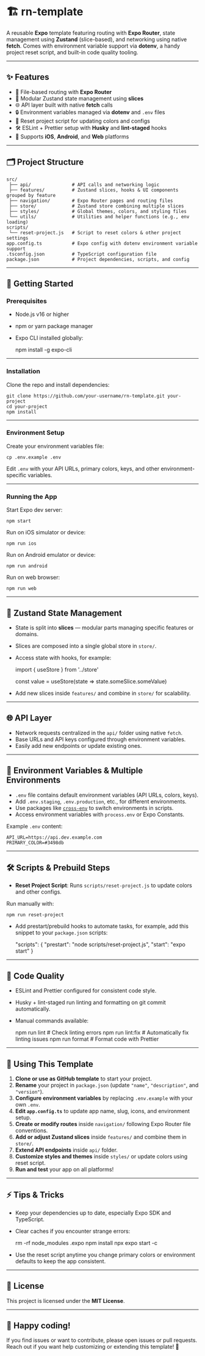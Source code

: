 # 🏗️ rn-template

A reusable **Expo** template featuring routing with **Expo Router**, state management using **Zustand** (slice-based), and networking using native **fetch**. Comes with environment variable support via **dotenv**, a handy project reset script, and built-in code quality tooling.

---

## ✨ Features

- 🚀 File-based routing with **Expo Router**
- 🧠 Modular Zustand state management using **slices**
- 🌐 API layer built with native **fetch** calls
- 🔒 Environment variables managed via **dotenv** and `.env` files
- 🔄 Reset project script for updating colors and configs
- 🛠 ESLint + Prettier setup with **Husky** and **lint-staged** hooks
- 📱 Supports **iOS**, **Android**, and **Web** platforms

---

## 🗂 Project Structure

    src/
     ├── api/               # API calls and networking logic
     ├── features/          # Zustand slices, hooks & UI components grouped by feature
     ├── navigation/        # Expo Router pages and routing files
     ├── store/             # Zustand store combining multiple slices
     ├── styles/            # Global themes, colors, and styling files
     └── utils/             # Utilities and helper functions (e.g., env loading)
    scripts/
     └── reset-project.js   # Script to reset colors & other project settings
    app.config.ts           # Expo config with dotenv environment variable support
    .tsconfig.json          # TypeScript configuration file
    package.json            # Project dependencies, scripts, and config

---

## 🚀 Getting Started

### Prerequisites

- Node.js v16 or higher
- npm or yarn package manager
- Expo CLI installed globally:

  npm install -g expo-cli

---

### Installation

Clone the repo and install dependencies:

    git clone https://github.com/your-username/rn-template.git your-project
    cd your-project
    npm install

---

### Environment Setup

Create your environment variables file:

    cp .env.example .env

Edit `.env` with your API URLs, primary colors, keys, and other environment-specific variables.

---

### Running the App

Start Expo dev server:

    npm start

Run on iOS simulator or device:

    npm run ios

Run on Android emulator or device:

    npm run android

Run on web browser:

    npm run web

---

## 🧩 Zustand State Management

- State is split into **slices** — modular parts managing specific features or domains.
- Slices are composed into a single global store in `store/`.
- Access state with hooks, for example:

  import { useStore } from '../store'

  const value = useStore(state => state.someSlice.someValue)

- Add new slices inside `features/` and combine in `store/` for scalability.

---

## 🌐 API Layer

- Network requests centralized in the `api/` folder using native `fetch`.
- Base URLs and API keys configured through environment variables.
- Easily add new endpoints or update existing ones.

---

## 🔧 Environment Variables & Multiple Environments

- `.env` file contains default environment variables (API URLs, colors, keys).
- Add `.env.staging`, `.env.production`, etc., for different environments.
- Use packages like [`cross-env`](https://www.npmjs.com/package/cross-env) to switch environments in scripts.
- Access environment variables with `process.env` or Expo Constants.

Example `.env` content:

    API_URL=https://api.dev.example.com
    PRIMARY_COLOR=#3498db

---

## 🛠 Scripts & Prebuild Steps

- **Reset Project Script**: Runs `scripts/reset-project.js` to update colors and other configs.

Run manually with:

    npm run reset-project

- Add prestart/prebuild hooks to automate tasks, for example, add this snippet to your `package.json` scripts:

  "scripts": {
  "prestart": "node scripts/reset-project.js",
  "start": "expo start"
  }

---

## 🧹 Code Quality

- ESLint and Prettier configured for consistent code style.
- Husky + lint-staged run linting and formatting on git commit automatically.
- Manual commands available:

  npm run lint # Check linting errors
  npm run lint:fix # Automatically fix linting issues
  npm run format # Format code with Prettier

---

## 📝 Using This Template

1. **Clone or use as GitHub template** to start your project.
2. **Rename** your project in `package.json` (update `"name"`, `"description"`, and `"version"`).
3. **Configure environment variables** by replacing `.env.example` with your own `.env`.
4. **Edit `app.config.ts`** to update app name, slug, icons, and environment setup.
5. **Create or modify routes** inside `navigation/` following Expo Router file conventions.
6. **Add or adjust Zustand slices** inside `features/` and combine them in `store/`.
7. **Extend API endpoints** inside `api/` folder.
8. **Customize styles and themes** inside `styles/` or update colors using reset script.
9. **Run and test** your app on all platforms!

---

## ⚡ Tips & Tricks

- Keep your dependencies up to date, especially Expo SDK and TypeScript.
- Clear caches if you encounter strange errors:

  rm -rf node_modules .expo
  npm install
  npx expo start -c

- Use the reset script anytime you change primary colors or environment defaults to keep the app consistent.

---

## 📜 License

This project is licensed under the **MIT License**.

---

## 🙌 Happy coding!

If you find issues or want to contribute, please open issues or pull requests. Reach out if you want help customizing or extending this template! 🚀
